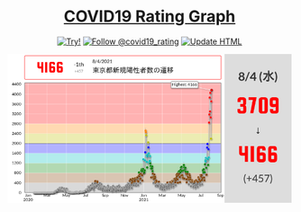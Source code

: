 <div align="center">
  <h1>
    <a href="https://morioprog.github.io/covid19-rating-graph/">
      COVID19 Rating Graph
    </a>
  </h1>

  [![Try!](https://img.shields.io/badge/Try!-GitHub%20Pages-blue?logo=github)](https://morioprog.github.io/covid19-rating-graph/)
  [![Follow @covid19_rating](https://img.shields.io/badge/Follow-@covid19__rating-00aced?logo=twitter)](https://twitter.com/covid19_rating)
  [![Update HTML](https://github.com/morioprog/covid19-rating-graph/actions/workflows/update.yml/badge.svg?branch=main)](https://github.com/morioprog/covid19-rating-graph/actions/workflows/update.yml)

  [![最新のグラフ](img/ogp.png)](https://morioprog.github.io/covid19-rating-graph/)
</div>
